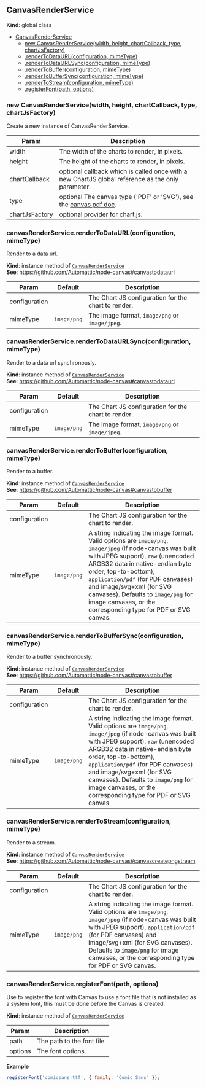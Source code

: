 <a name="CanvasRenderService"></a>

## CanvasRenderService
**Kind**: global class  

* [CanvasRenderService](#CanvasRenderService)
    * [new CanvasRenderService(width, height, chartCallback, type, chartJsFactory)](#new_CanvasRenderService_new)
    * [.renderToDataURL(configuration, mimeType)](#CanvasRenderService+renderToDataURL)
    * [.renderToDataURLSync(configuration, mimeType)](#CanvasRenderService+renderToDataURLSync)
    * [.renderToBuffer(configuration, mimeType)](#CanvasRenderService+renderToBuffer)
    * [.renderToBufferSync(configuration, mimeType)](#CanvasRenderService+renderToBufferSync)
    * [.renderToStream(configuration, mimeType)](#CanvasRenderService+renderToStream)
    * [.registerFont(path, options)](#CanvasRenderService+registerFont)

<a name="new_CanvasRenderService_new"></a>

### new CanvasRenderService(width, height, chartCallback, type, chartJsFactory)
Create a new instance of CanvasRenderService.


| Param | Description |
| --- | --- |
| width | The width of the charts to render, in pixels. |
| height | The height of the charts to render, in pixels. |
| chartCallback | optional callback which is called once with a new ChartJS global reference as the only parameter. |
| type | optional The canvas type ('PDF' or 'SVG'), see the [canvas pdf doc](https://github.com/Automattic/node-canvas#pdf-output-support). |
| chartJsFactory | optional provider for chart.js. |

<a name="CanvasRenderService+renderToDataURL"></a>

### canvasRenderService.renderToDataURL(configuration, mimeType)
Render to a data url.

**Kind**: instance method of [<code>CanvasRenderService</code>](#CanvasRenderService)  
**See**: https://github.com/Automattic/node-canvas#canvastodataurl  

| Param | Default | Description |
| --- | --- | --- |
| configuration |  | The Chart JS configuration for the chart to render. |
| mimeType | <code>image/png</code> | The image format, `image/png` or `image/jpeg`. |

<a name="CanvasRenderService+renderToDataURLSync"></a>

### canvasRenderService.renderToDataURLSync(configuration, mimeType)
Render to a data url synchronously.

**Kind**: instance method of [<code>CanvasRenderService</code>](#CanvasRenderService)  
**See**: https://github.com/Automattic/node-canvas#canvastodataurl  

| Param | Default | Description |
| --- | --- | --- |
| configuration |  | The Chart JS configuration for the chart to render. |
| mimeType | <code>image/png</code> | The image format, `image/png` or `image/jpeg`. |

<a name="CanvasRenderService+renderToBuffer"></a>

### canvasRenderService.renderToBuffer(configuration, mimeType)
Render to a buffer.

**Kind**: instance method of [<code>CanvasRenderService</code>](#CanvasRenderService)  
**See**: https://github.com/Automattic/node-canvas#canvastobuffer  

| Param | Default | Description |
| --- | --- | --- |
| configuration |  | The Chart JS configuration for the chart to render. |
| mimeType | <code>image/png</code> | A string indicating the image format. Valid options are `image/png`, `image/jpeg` (if node-canvas was built with JPEG support), `raw` (unencoded ARGB32 data in native-endian byte order, top-to-bottom), `application/pdf` (for PDF canvases) and image/svg+xml (for SVG canvases). Defaults to `image/png` for image canvases, or the corresponding type for PDF or SVG canvas. |

<a name="CanvasRenderService+renderToBufferSync"></a>

### canvasRenderService.renderToBufferSync(configuration, mimeType)
Render to a buffer synchronously.

**Kind**: instance method of [<code>CanvasRenderService</code>](#CanvasRenderService)  
**See**: https://github.com/Automattic/node-canvas#canvastobuffer  

| Param | Default | Description |
| --- | --- | --- |
| configuration |  | The Chart JS configuration for the chart to render. |
| mimeType | <code>image/png</code> | A string indicating the image format. Valid options are `image/png`, `image/jpeg` (if node-canvas was built with JPEG support), `raw` (unencoded ARGB32 data in native-endian byte order, top-to-bottom), `application/pdf` (for PDF canvases) and image/svg+xml (for SVG canvases). Defaults to `image/png` for image canvases, or the corresponding type for PDF or SVG canvas. |

<a name="CanvasRenderService+renderToStream"></a>

### canvasRenderService.renderToStream(configuration, mimeType)
Render to a stream.

**Kind**: instance method of [<code>CanvasRenderService</code>](#CanvasRenderService)  
**See**: https://github.com/Automattic/node-canvas#canvascreatepngstream  

| Param | Default | Description |
| --- | --- | --- |
| configuration |  | The Chart JS configuration for the chart to render. |
| mimeType | <code>image/png</code> | A string indicating the image format. Valid options are `image/png`, `image/jpeg` (if node-canvas was built with JPEG support), `application/pdf` (for PDF canvases) and image/svg+xml (for SVG canvases). Defaults to `image/png` for image canvases, or the corresponding type for PDF or SVG canvas. |

<a name="CanvasRenderService+registerFont"></a>

### canvasRenderService.registerFont(path, options)
Use to register the font with Canvas to use a font file that is not installed as a system font, this must be done before the Canvas is created.

**Kind**: instance method of [<code>CanvasRenderService</code>](#CanvasRenderService)  

| Param | Description |
| --- | --- |
| path | The path to the font file. |
| options | The font options. |

**Example**  
```js
registerFont('comicsans.ttf', { family: 'Comic Sans' });
```

